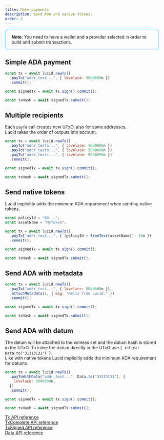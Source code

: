 ```yaml
---
title: Make payments
description: Send ADA and native tokens. 
order: 2
---
```


<div style="padding: 14px 20px; border-radius: 6px; border: solid 1px deepskyblue">
<b>Note:</b> You need to have a wallet and a provider selected in order to build and submit transactions.
</div>

## Simple ADA payment

```js
const tx = await lucid.newTx()
  .payTo("addr_test...", { lovelace: 5000000n })
  .commit();

const signedTx = await tx.sign().commit();

const txHash = await signedTx.submit();
```

## Multiple recipients

Each `payTo` call creates new UTxO, also for same addresses.\
Lucid takes the order of outputs into account.

```js
const tx = await lucid.newTx()
  .payTo("addr_testa...", { lovelace: 5000000n })
  .payTo("addr_testb...", { lovelace: 5000000n })
  .payTo("addr_testc...", { lovelace: 5000000n })
  .commit();

const signedTx = await tx.sign().commit();

const txHash = await signedTx.submit();
```

## Send native tokens

Lucid implicitly adds the minimum ADA requirement when sending native tokens.

```js
const policyId = "00...";
const assetName = "MyToken";

const tx = await lucid.newTx()
  .payTo("addr_test...", { [policyId + fromText(assetName)]: 10n })
  .commit();

const signedTx = await tx.sign().commit();

const txHash = await signedTx.submit();
```

## Send ADA with metadata

```js
const tx = await lucid.newTx()
  .payTo("addr_test...", { lovelace: 5000000n })
  .attachMetadata(1, { msg: "Hello from Lucid." })
  .commit();

const signedTx = await tx.sign().commit();

const txHash = await signedTx.submit();
```

## Send ADA with datum

The datum will be attached to the witness set and the datum hash is stored in
the UTxO. To inline the datum directly in the UTxO use
`{ inline: Data.to("31313131") }`.\
Like with native tokens Lucid implicitly adds the minimum ADA requirement for
datums.

```js
const tx = await lucid.newTx()
  .payToWithData("addr_test...", Data.to("31313131"), {
    lovelace: 5000000n,
  })
  .commit();

const signedTx = await tx.sign().commit();

const txHash = await signedTx.submit();
```

[Tx API reference](https://deno.land/x/lucid@0.10.1/mod.ts?s=Tx)\
[TxComplete API reference](https://deno.land/x/lucid@0.10.1/mod.ts?s=TxComplete)\
[TxSigned API reference](https://deno.land/x/lucid@0.10.1/mod.ts?s=TxSigned)\
[Data API reference](https://deno.land/x/lucid@0.10.1/mod.ts?s=Data)
